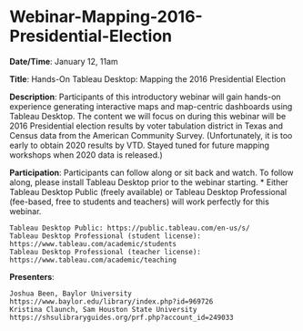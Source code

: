 # Webinar-Mapping-2016-Presidential-Election

**Date/Time**: January 12, 11am

**Title**: Hands-On Tableau Desktop: Mapping the 2016 Presidential Election

**Description**: Participants of this introductory webinar will gain hands-on experience generating interactive maps and map-centric dashboards using Tableau Desktop. The content we will focus on during this webinar will be 2016 Presidential election results by voter tabulation district in Texas and Census data from the American Community Survey. (Unfortunately, it is too early to obtain 2020 results by VTD. Stayed tuned for future mapping workshops when 2020 data is released.)

**Participation**: Participants can follow along or sit back and watch. To follow along, please install Tableau Desktop prior to the webinar starting. * Either Tableau Desktop Public (freely available) or Tableau Desktop Professional (fee-based, free to students and teachers) will work perfectly for this webinar.

    Tableau Desktop Public: https://public.tableau.com/en-us/s/
    Tableau Desktop Professional (student license): https://www.tableau.com/academic/students
    Tableau Desktop Professional (teacher license): https://www.tableau.com/academic/teaching

**Presenters**:

    Joshua Been, Baylor University https://www.baylor.edu/library/index.php?id=969726
    Kristina Claunch, Sam Houston State University https://shsulibraryguides.org/prf.php?account_id=249033

